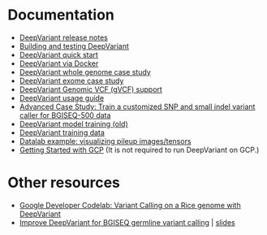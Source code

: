 # Documentation

*   [DeepVariant release notes](https://github.com/google/deepvariant/releases)
*   [Building and testing DeepVariant](deepvariant-build-test.md)
*   [DeepVariant quick start](deepvariant-quick-start.md)
*   [DeepVariant via Docker](deepvariant-docker.md)
*   [DeepVariant whole genome case study](deepvariant-case-study.md)
*   [DeepVariant exome case study](deepvariant-exome-case-study.md)
*   [DeepVariant Genomic VCF (gVCF) support](deepvariant-gvcf-support.md)
*   [DeepVariant usage guide](deepvariant-details.md)
*   [Advanced Case Study: Train a customized SNP and small indel variant caller
    for BGISEQ-500 data](deepvariant-tpu-training-case-study.md)
*   [DeepVariant model training (old)](deepvariant-model-training.md)
*   [DeepVariant training data](deepvariant-details-training-data.md)
*   [Datalab example: visualizing pileup images/tensors](visualizing_examples.ipynb)
*   [Getting Started with GCP](deepvariant-gcp-info.md) (It is not required to
    run DeepVariant on GCP.)

# Other resources

*   [Google Developer Codelab: Variant Calling on a Rice genome with
    DeepVariant](https://codelabs.developers.google.com/codelabs/genomics-deepvariant)
*   [Improve DeepVariant for BGISEQ germline variant
    calling](http://bit.ly/train-deepvariant) |
    [slides](https://github.com/SVAI/RecausalNucleotideNetworks/blob/master/ReCausalNucleotideNetwork.pdf)
